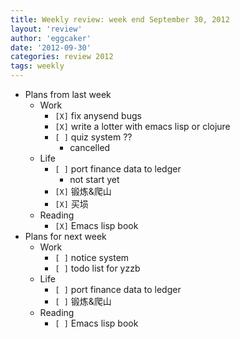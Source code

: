 ```yaml
---
title: Weekly review: week end September 30, 2012 
layout: 'review'
author: 'eggcaker'
date: '2012-09-30'
categories: review 2012
tags: weekly
---
```



  * Plans from last week 
    * Work 
      * `[X]` fix anysend bugs 
      * `[X]` write a lotter with emacs lisp or clojure 
      * `[ ]` quiz system ?? 
        * cancelled 
    * Life 
      * `[ ]` port finance data to ledger 
        * not start yet 
      * `[X]` 锻炼&爬山 
      * `[X]` 买埙 
    * Reading 
      * `[X]` Emacs lisp book 
  * Plans for next week 
    * Work 
      * `[ ]` notice system 
      * `[ ]` todo list for yzzb 
    * Life 
      * `[ ]` port finance data to ledger 
      * `[ ]` 锻炼&爬山 
    * Reading 
      * `[ ]` Emacs lisp book 

